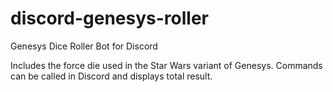 # discord-genesys-roller
Genesys Dice Roller Bot for Discord

Includes the force die used in the Star Wars variant of Genesys. Commands can be called in Discord and displays total result.
